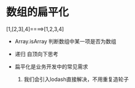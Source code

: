 #  数组的扁平化
  [1,[2,3],4]====>[1,2,3,4] 
  - Array.isArray   判断数组中某一项是否为数组
  - 递归  自顶向下思考

  - 扁平化是业务开发中的常见需求
    1. 我们会引入lodash直接解决，不用重复造轮子